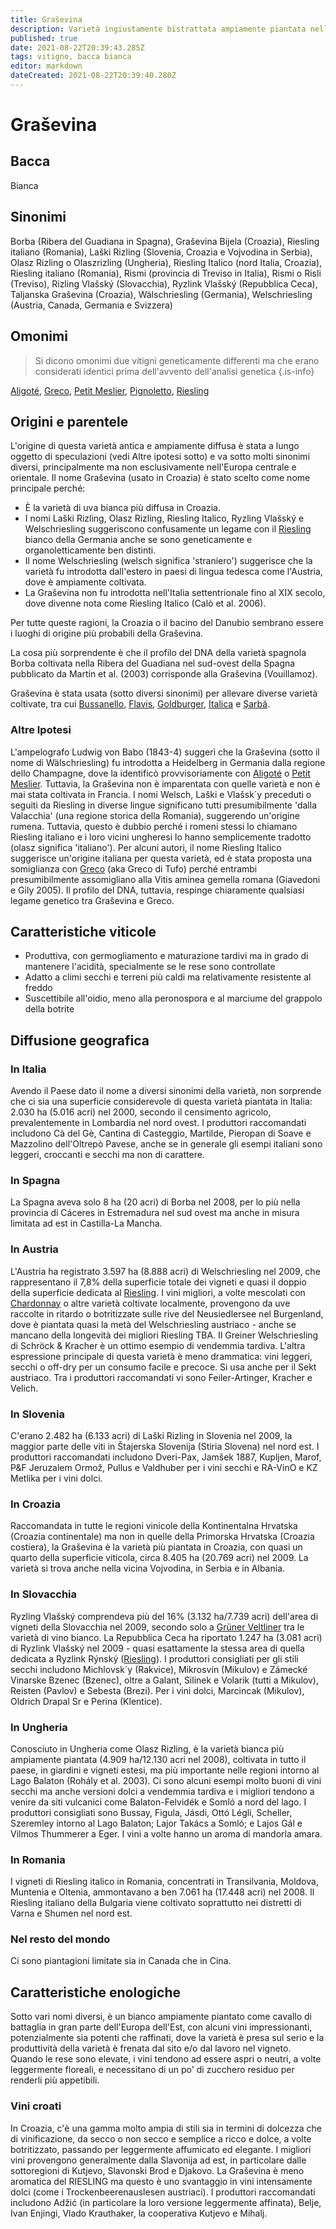 ```yaml
---
title: Graševina
description: Varietà ingiustamente bistrattata ampiamente piantata nell'Europa centrale che ha sofferto a suo tempo in confronto al Riesling.
published: true
date: 2021-08-22T20:39:43.285Z
tags: vitigno, bacca bianca
editor: markdown
dateCreated: 2021-08-22T20:39:40.280Z
---
```


# Graševina

## Bacca
Bianca

## Sinonimi
Borba (Ribera del Guadiana in Spagna), Graševina Bijela (Croazia), Riesling italiano (Romania), Laški Rizling (Slovenia, Croazia e Vojvodina in Serbia), Olasz Rizling o Olaszrizling (Ungheria), Riesling Italico (nord Italia, Croazia), Riesling italiano (Romania), Rismi (provincia di Treviso in Italia), Rismi o Risli (Treviso), Rizling Vlašský (Slovacchia), Ryzlink Vlašský (Repubblica Ceca), Taljanska Graševina (Croazia), Wälschriesling (Germania), Welschriesling (Austria, Canada, Germania e Svizzera)

## Omonimi
> Si dicono omonimi due vitigni geneticamente differenti ma che erano considerati identici prima dell'avvento dell'analisi genetica
{.is-info}

[Aligoté](/vitigni/bacca-bianca/aligote), [Greco](/vitigni/Italia/bacca-bianca/greco), [Petit Meslier](/vitigni/bacca-bianca/petit-meslier), [Pignoletto](/vitigni/bacca-bianca/pignoletto), [Riesling](/vitigni/Germania/bacca-bianca/riesling)


## Origini e parentele
L'origine di questa varietà antica e ampiamente diffusa è stata a lungo oggetto di speculazioni (vedi Altre ipotesi sotto) e va sotto molti sinonimi diversi, principalmente ma non esclusivamente nell'Europa centrale e orientale. Il nome Graševina (usato in Croazia) è stato scelto come nome principale perché:

- È la varietà di uva bianca più diffusa in Croazia.
- I nomi Laški Rizling, Olasz Rizling, Riesling Italico, Ryzling Vlašský e Welschriesling suggeriscono confusamente un legame con il [Riesling](/vitigni/Germania/bacca-bianca/riesling) bianco della Germania anche se sono geneticamente e organoletticamente ben distinti.
- Il nome Welschriesling (welsch significa 'straniero') suggerisce che la varietà fu introdotta dall'estero in paesi di lingua tedesca come l'Austria, dove è ampiamente coltivata.
- La Graševina non fu introdotta nell'Italia settentrionale fino al XIX secolo, dove divenne nota come Riesling Italico (Calò et al. 2006).

Per tutte queste ragioni, la Croazia o il bacino del Danubio sembrano essere i luoghi di origine più probabili della Graševina.

La cosa più sorprendente è che il profilo del DNA della varietà spagnola Borba coltivata nella Ribera del Guadiana nel sud-ovest della Spagna pubblicato da Martín et al. (2003) corrisponde alla Graševina (Vouillamoz).

Graševina è stata usata (sotto diversi sinonimi) per allevare diverse varietà coltivate, tra cui [Bussanello](/vitigni/bacca-bianca/bussanello), [Flavis](/vitigni/bacca-bianca/flavis), [Goldburger](/vitigni/bacca-bianca/goldburger), [Italica](/vitigni/bacca-bianca/italica) e [Şarbă](/vitigni/bacca-bianca/sarba).

### Altre Ipotesi

L'ampelografo Ludwig von Babo (1843-4) suggerì che la Graševina (sotto il nome di Wälschriesling) fu introdotta a Heidelberg in Germania dalla regione dello Champagne, dove la identificò provvisoriamente con [Aligoté](/vitigni/bacca-bianca/aligote) o [Petit Meslier](/vitigni/bacca-bianca/petit-meslier). Tuttavia, la Graševina non è imparentata con quelle varietà e non è mai stata coltivata in Francia. I nomi Welsch, Laški e Vlašsk´y preceduti o seguiti da Riesling in diverse lingue significano tutti presumibilmente 'dalla Valacchia' (una regione storica della Romania), suggerendo un'origine rumena. Tuttavia, questo è dubbio perché i romeni stessi lo chiamano Riesling italiano e i loro vicini ungheresi lo hanno semplicemente tradotto (olasz significa 'italiano'). Per alcuni autori, il nome Riesling Italico suggerisce un'origine italiana per questa varietà, ed è stata proposta una somiglianza con [Greco](/vitigni/Italia/bacca-bianca/greco) (aka Greco di Tufo) perché entrambi presumibilmente assomigliano alla Vitis aminea gemella romana (Giavedoni e Gily 2005). Il profilo del DNA, tuttavia, respinge chiaramente qualsiasi legame genetico tra Graševina e Greco.

## Caratteristiche viticole

- Produttiva, con germogliamento e maturazione tardivi ma in grado di mantenere l'acidità, specialmente se le rese sono controllate
- Adatto a climi secchi e terreni più caldi ma relativamente resistente al freddo
- Suscettibile all'oidio, meno alla peronospora e al marciume del grappolo della botrite

## Diffusione geografica

### In Italia

Avendo il Paese dato il nome a diversi sinonimi della varietà, non sorprende che ci sia una superficie considerevole di questa varietà piantata in Italia: 2.030 ha (5.016 acri) nel 2000, secondo il censimento agricolo, prevalentemente in Lombardia nel nord ovest. I produttori raccomandati includono Cà del Gè, Cantina di Casteggio, Martilde, Pieropan di Soave e Mazzolino dell'Oltrepò Pavese, anche se in generale gli esempi italiani sono leggeri, croccanti e secchi ma non di carattere.

### In Spagna

La Spagna aveva solo 8 ha (20 acri) di Borba nel 2008, per lo più nella provincia di Cáceres in Estremadura nel sud ovest ma anche in misura limitata ad est in Castilla-La Mancha.

### In Austria

L'Austria ha registrato 3.597 ha (8.888 acri) di Welschriesling nel 2009, che rappresentano il 7,8% della superficie totale dei vigneti e quasi il doppio della superficie dedicata al [Riesling](/vitigni/Germania/bacca-bianca/riesling). I vini migliori, a volte mescolati con [Chardonnay](/vitigni/Francia/bacca-bianca/chardonnay) o altre varietà coltivate localmente, provengono da uve raccolte in ritardo o botritizzate sulle rive del Neusiedlersee nel Burgenland, dove è piantata quasi la metà del Welschriesling austriaco - anche se mancano della longevità dei migliori Riesling TBA. Il Greiner Welschriesling di Schröck & Kracher è un ottimo esempio di vendemmia tardiva. L'altra espressione principale di questa varietà è meno drammatica: vini leggeri, secchi o off-dry per un consumo facile e precoce. Si usa anche per il Sekt austriaco. Tra i produttori raccomandati vi sono Feiler-Artinger, Kracher e Velich.

### In Slovenia

C'erano 2.482 ha (6.133 acri) di Laški Rizling in Slovenia nel 2009, la maggior parte delle viti in Štajerska Slovenija (Stiria Slovena) nel nord est. I produttori raccomandati includono Dveri-Pax, Jamšek 1887, Kupljen, Marof, P&F Jeruzalem Ormož, Pullus e Valdhuber per i vini secchi e RA-VinO e KZ Metlika per i vini dolci.

### In Croazia

Raccomandata in tutte le regioni vinicole della Kontinentalna Hrvatska (Croazia continentale) ma non in quelle della Primorska Hrvatska (Croazia costiera), la Graševina è la varietà più piantata in Croazia, con quasi un quarto della superficie viticola, circa 8.405 ha (20.769 acri) nel 2009. La varietà si trova anche nella vicina Vojvodina, in Serbia e in Albania.

### In Slovacchia

Ryzling Vlašský comprendeva più del 16% (3.132 ha/7.739 acri) dell'area di vigneti della Slovacchia nel 2009, secondo solo a [Grüner Veltliner](/vitigni/bacca-bianca/gruner-veltliner) tra le varietà di vino bianco. La Repubblica Ceca ha riportato 1.247 ha (3.081 acri) di Ryzlink Vlašský nel 2009 - quasi esattamente la stessa area di quella dedicata a Ryzlink Rýnský ([Riesling](/vitigni/Germania/bacca-bianca/riesling)). I produttori consigliati per gli stili secchi includono Michlovsk´y (Rakvice), Mikrosvín (Mikulov) e Zámecké Vinarske Bzenec (Bzenec), oltre a Galant, Silinek e Volarik (tutti a Mikulov), Reisten (Pavlov) e Sebesta (Brezi). Per i vini dolci, Marcincak (Mikulov), Oldrich Drapal Sr e Perina (Klentice).

### In Ungheria

Conosciuto in Ungheria come Olasz Rizling, è la varietà bianca più ampiamente piantata (4.909 ha/12.130 acri nel 2008), coltivata in tutto il paese, in giardini e vigneti estesi, ma più importante nelle regioni intorno al Lago Balaton (Rohály et al. 2003). Ci sono alcuni esempi molto buoni di vini secchi ma anche versioni dolci a vendemmia tardiva e i migliori tendono a venire da siti vulcanici come Balaton-Felvidék e Somló a nord del lago. I produttori consigliati sono Bussay, Figula, Jásdi, Ottó Légli, Scheller, Szeremley intorno al Lago Balaton; Lajor Takács a Somló; e Lajos Gál e Vilmos Thummerer a Eger. I vini a volte hanno un aroma di mandorla amara.

### In Romania

I vigneti di Riesling italico in Romania, concentrati in Transilvania, Moldova, Muntenia e Oltenia, ammontavano a ben 7.061 ha (17.448 acri) nel 2008. Il Riesling italiano della Bulgaria viene coltivato soprattutto nei distretti di Varna e Shumen nel nord est.

### Nel resto del mondo

Ci sono piantagioni limitate sia in Canada che in Cina.

## Caratteristiche enologiche

Sotto vari nomi diversi, è un bianco ampiamente piantato come cavallo di battaglia in gran parte dell'Europa dell'Est, con alcuni vini impressionanti, potenzialmente sia potenti che raffinati, dove la varietà è presa sul serio e la produttività della varietà è frenata dal sito e/o dal lavoro nel vigneto. Quando le rese sono elevate, i vini tendono ad essere aspri o neutri, a volte leggermente floreali, e necessitano di un po' di zucchero residuo per renderli più appetibili. 

### Vini croati

In Croazia, c'è una gamma molto ampia di stili sia in termini di dolcezza che di vinificazione, da secco o non secco e semplice a ricco e dolce, a volte botritizzato, passando per leggermente affumicato ed elegante. I migliori vini provengono generalmente dalla Slavonija ad est, in particolare dalle sottoregioni di Kutjevo, Slavonski Brod e Djakovo. La Graševina è meno aromatica del RIESLING ma questo è uno svantaggio in vini intensamente dolci (come i Trockenbeerenauslesen austriaci). I produttori raccomandati includono Adžić (in particolare la loro versione leggermente affinata), Belje, Ivan Enjingi, Vlado Krauthaker, la cooperativa Kutjevo e Mihalj.


